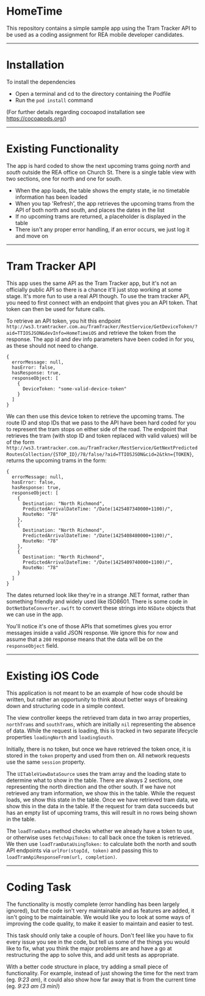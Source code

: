 HomeTime
========

This repository contains a simple sample app using the Tram Tracker API to be used as a coding assignment for REA mobile developer candidates.


---
# Installation

To install the dependencies
* Open a terminal and cd to the directory containing the Podfile
* Run the `pod install` command

(For further details regarding cocoapod installation see https://cocoapods.org/)


---
# Existing Functionality

The app is hard coded to show the next upcoming trams going *north* and *south* outside the REA office on Church St. There is a single table view with two sections, one for north and one for south.

* When the app loads, the table shows the empty state, ie no timetable information has been loaded
* When you tap 'Refresh', the app retrieves the upcoming trams from the API of both north and south, and places the dates in the list
* If no upcoming trams are returned, a placeholder is displayed in the table
* There isn't any proper error handling, if an error occurs, we just log it and move on


---
# Tram Tracker API

This app uses the same API as the Tram Tracker app, but it's not an officially public API so there is a chance it'll just stop working at some stage. It's more fun to use a real API though. To use the tram tracker API, you need to first connect with an endpoint that gives you an API token. That token can then be used for future calls.

To retrieve an API token, you hit this endpoint `http://ws3.tramtracker.com.au/TramTracker/RestService/GetDeviceToken/?aid=TTIOSJSON&devInfo=HomeTimeiOS` and retrieve the token from the response. The app id and dev info parameters have been coded in for you, as these should not need to change.

```
{
  errorMessage: null,
  hasError: false,
  hasResponse: true,
  responseObject: [
    {
      DeviceToken: "some-valid-device-token"
    }
  ]
}
```

We can then use this device token to retrieve the upcoming trams. The route ID and stop IDs that we pass to the API have been hard coded for you to represent the tram stops on either side of the road. The endpoint that retrieves the tram (with stop ID and token replaced with valid values) will be of the form `http://ws3.tramtracker.com.au/TramTracker/RestService/GetNextPredictedRoutesCollection/{STOP_ID}/78/false/?aid=TTIOSJSON&cid=2&tkn={TOKEN}`, returns the upcoming trams in the form:

```
{
  errorMessage: null,
  hasError: false,
  hasResponse: true,
  responseObject: [
    {
      Destination: "North Richmond",
      PredictedArrivalDateTime: "/Date(1425407340000+1100)/",
      RouteNo: "78"
    },
    {
      Destination: "North Richmond",
      PredictedArrivalDateTime: "/Date(1425408480000+1100)/",
      RouteNo: "78"
    },
    {
      Destination: "North Richmond",
      PredictedArrivalDateTime: "/Date(1425409740000+1100)/",
      RouteNo: "78"
    }
  ]
}
```

The dates returned look like they're in a strange .NET format, rather than something friendly and widely used like ISO8601. There is some code in `DotNetDateConverter.swift` to convert these strings into `NSDate` objects that we can use in the app.

You'll notice it's one of those APIs that sometimes gives you error messages inside a valid JSON response. We ignore this for now and assume that a `200` response means that the data will be on the `responseObject` field.


---
# Existing iOS Code

This application is not meant to be an example of how code should be written, but rather an opportunity to think about better ways of breaking down and structuring code in a simple context.

The view controller keeps the retrieved tram data in two array properties, `northTrams` and `southTrams`, which are initially `nil` representing the absence of data. While the request is loading, this is tracked in two separate lifecycle properties `loadingNorth` and `loadingSouth`.

Initially, there is no token, but once we have retrieved the token once, it is stored in the `token` property and used from then on. All network requests use the same `session` property.

The `UITableViewDataSource` uses the tram array and the loading state to determine what to show in the table. There are always 2 sections, one representing the north direction and the other south. If we have not retrieved any tram information, we show this in the table. While the request loads, we show this state in the table. Once we have retrieved tram data, we show this in the data in the table. If the request for tram data succeeds but has an empty list of upcoming trams, this will result in no rows being shown in the table.

The `loadTramData` method checks whether we already have a token to use, or otherwise uses `fetchApiToken:` to call back once the token is retrieved. We then use `loadTramDataUsingToken:` to calculate both the north and south API endpoints via `urlFor(stopId, token)` and passing this to `loadTramApiResponseFrom(url, completion)`.


---
# Coding Task

The functionality is mostly complete (error handling has been largely ignored), but the code isn't very maintainable and as features are added, it isn't going to be maintainable. We would like you to look at some ways of improving the code quality, to make it easier to maintain and easier to test.

This task should only take a couple of hours. Don't feel like you have to fix every issue you see in the code, but tell us some of the things you would like to fix, what you think the major problems are and have a go at restructuring the app to solve this, and add unit tests as appropriate.

With a better code structure in place, try adding a small piece of functionality. For example, instead of just showing the time for the next tram (eg. *9:23 am*), it could also show how far away that is from the current time (eg. *9:23 am (3 min)*)
